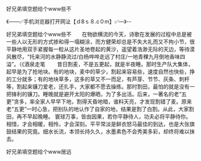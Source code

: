 好兄弟填空题给个www些不

《——✅手机浏览器打开网沚【ｄ8ｓ８.c０m】✅—》--

好兄弟填空题给个www些不　　在物欲横流的今天，诗歌在发展的过程中总是被一些人以无形的方式掺和得一塌糊涂，而方健荣却总是不失大礼而又不拘小节，很平静地用双手紧握每一粒从这片圣地卷起的黄沙，遥望着浩渺无际的天边，等待漠风散尽，“托来河的水静静流过/白杨哗哗走远了村庄/一地青稞九月倒地香味四溢”。（《酒泉走笔
　　昔日割麦，不是五更起，就是半夜睡。那时生产队大集体，起早是为了抢地块。有的地块，麦中的草少，割起来容易些，速度自然也快些，挣的工分就多；有的地块草多，这多的草又不一而足，有芦芽、节节、灰条、刺杆等，割起来镰刀爱老，还扎手，大家都不愿去操练。那时割田，最怕的就是没有一把锋利的镰刀。睡晚就是避开太阳的爆晒，为了多出活。后来，一著名的老“五更”贪多，率全家人早早下地，割得天昏地暗，谁料天亮，才发现割错了麦。原来老“五更”一时心急，把别队的地认作了自家的地，结果是割了白割。从此，大家割田，再不早起晚睡。
寰球万事，皆由因果，若你平静待人，功夫必将平静待你。相惜，才会相暖，相怜，才会深刻。平平常淡是鲜衣怒马最佳的到达，也是大张旗鼓结果的究竟。细水长流，本领长持久久，水墨素色不会秀美多彩，却终将难以抹去。





好兄弟填空题给个www居远
